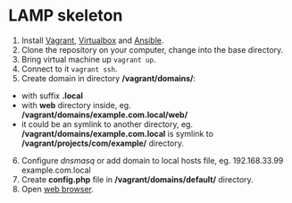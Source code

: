 # LAMP skeleton

1. Install [Vagrant](http://docs.vagrantup.com/v2/installation/index.html), [Virtualbox](https://www.virtualbox.org/wiki/Downloads) and [Ansible](http://docs.ansible.com/intro_installation.html).
2. Clone the repository on your computer, change into the base directory.
3. Bring virtual machine up `vagrant up`. 
4. Connect to it `vagrant ssh`.
5. Create domain in directory **/vagrant/domains/**:
 - with suffix **.local**
 - with **web** directory inside, eg. **/vagrant/domains/example.com.local/web/**
 - it could be an symlink to another directory, eg. **/vagrant/domains/example.com.local** is symlink to **/vagrant/projects/com/example/** directory.
6. Configure *dnsmasq* or add domain to local hosts file, eg.
        192.168.33.99 example.com.local
7. Create **config.php** file in **/vagrant/domains/default/** directory.
8. Open [web browser](http://192.168.33.99).
